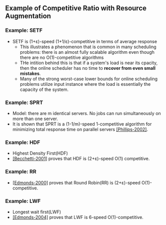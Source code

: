 ## Example of Competitive Ratio with Resource Augmentation

### Example: SETF
- SETF is (1+&epsilon;)-speed (1+1/&epsilon;)-competitive in terms of average response
  - This illustrates a phenomenon that is common in many scheduling problems: there is an almost fully scalable algorithm even though there are no O(1)-competitive algorithms
  - THe intition behind this is that if a system's load is near its cpacity, then the online scheduler has no time to **recover from even small mistakes**. 
  - Many of the strong worst-case lower bounds for online scheduling problems utilize input instance where the load is essentially the capacity of the system.


### Example: SPRT
- Model: there are m identical servers. No jobs can run simultaneously on more than one server.
- It is shown that SPRT is a (1-1/m)-speed 1-competitive algorithm for minimizing total response time on parallel servers [[Phillips-2002]](http://dl.acm.org/citation.cfm?id=258570).


### Example: HDF
- Highest Density First(HDF)
- [[Becchetti-2001]](http://link.springer.com/chapter/10.1007%2F3-540-44666-4_8#page-1) proves that HDF is (2+&epsilon;)-speed O(1) competitive.

### Example: RR
- [[Edmonds-2000]](http://dl.acm.org/citation.cfm?id=301299) proves that Round Robin(RR) is (2+&epsilon;)-speed O(1)-competitive. 

### Example: LWF
- Longest wait first(LWF)
- [[Edmonds-2004]](http://bit.ly/1ufaOf0) proves that LWF is 6-speed O(1)-competitive.
